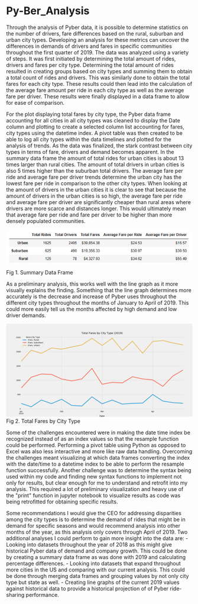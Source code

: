 # Py-Ber_Analysis

Through the analysis of Pyber data, it is possible to determine statistics on the number of drivers, fare differences based on the rural, suburban and urban city types. Developing an analysis for these metrics can uncover the differences in demands of drivers and fares in specific communities throughout the first quarter of 2019. 
The data was analyzed using a variety of steps. It was first initiated by determining the total amount of rides, drivers and fares per city type. Determining the total amount of rides resulted in creating groups based on city types and summing them to obtain a total count of rides and drivers. This was similarly done to obtain the total fares for each city type. These results could then lead into the calculation of the average fare amount per ride in each city type as well as the average fare per driver. These results were finally displayed in a data frame to allow for ease of comparison. 

For the plot displaying total fares by city type, the Pyber data frame accounting for all cities in all city types was cleaned to display the Date column and plotting to create a selected column list accounting for fares, city types using the datetime index. A pivot table was then created to be able to log all city types within the data timelines and plotted for the analysis of trends. 
As the data was finalized, the stark contrast between city types in terms of fare, drivers and demand becomes apparent. In the summary data frame the amount of total rides for urban cities is about 13 times larger than rural cities. The amount of total drivers in urban cities is also 5 times higher than the suburban total drivers. The average fare per ride and average fare per driver trends determine the urban city has the lowest fare per ride in comparison to the other city types. When looking at the amount of drivers in the urban cities it is clear to see that because the amount of drivers in the urban cities is so high, the average fare per ride and average fare per driver are significantly cheaper than rural areas where drivers are more scarce and distances longer. This would ultimately mean that average fare per ride and fare per driver to be higher than more densely populated communities. 

![](https://github.com/bbar12/Py-Ber_Analysis/blob/master/analysis/SummaryDataFrame.PNG)

Fig 1. Summary Data Frame

As a preliminary analysis, this works well with the line graph as it more visually explains the finding. Something that the line graph determines more accurately is the decrease and increase of Pyber uses throughout the different city types throughout the months of January to April of 2019. This could more easily tell us the months affected by high demand and low driver demands. 

![](https://github.com/bbar12/Py-Ber_Analysis/blob/master/analysis/TotalFaresbyCityType.png)
Fig 2. Total Fares by City Type

Some of the challenges encountered were in making the date time index be recognized instead of as an index values so that the resample function could be performed. Performing a pivot table using Python as opposed to Excel was also less interactive and more like raw data handling. Overcoming the challenges meant visualizing at which data frames converting the index with the date/time to a datetime index to be able to perform the resample function successfully. Another challenge was to determine the syntax being used within my code and finding new syntax functions to implement not only for results, but clear enough for me to understand and retrofit into my analysis. This required a lot of preliminary visualization and heavy use of the  "print" function in jupyter notebook to visualize results as code was being retrofitted for obtaining specific results. 

Some recommendations I would give the CEO for addressing disparities among the city types is to determine the demand of rides that might be in demand for specific seasons and would recommend analysis into other months of the year, as this analysis only covers through April of 2019. 
Two additional analyses I could perform to gain more insight into the data are:
	- Looking into datasets throughout the year of 2018 as this might give historical Pyber data of demand and company growth. This could be done by creating a summary data frame as was done with 2019 and calculating percentage differences. 
	- Looking into datasets that expand throughout more cities in the US and comparing with our current analysis. This could be done through merging data frames and grouping values by not only city type but state as well. 
	- Creating line graphs of the current 2019 values against historical data to provide a historical projection of of Pyber ride-sharing performance. 
